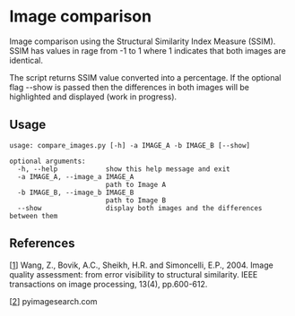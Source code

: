 # Image comparison

Image comparison using the Structural Similarity Index Measure (SSIM). SSIM has values in rage from -1 to 1 where 1 indicates that both images are identical. 

The script returns SSIM value converted into a percentage. If the optional flag --show is passed then the differences in both images will be highlighted and displayed (work in progress).

## Usage

```
usage: compare_images.py [-h] -a IMAGE_A -b IMAGE_B [--show]

optional arguments:
  -h, --help            show this help message and exit
  -a IMAGE_A, --image_a IMAGE_A
                        path to Image A
  -b IMAGE_B, --image_b IMAGE_B
                        path to Image B
  --show                display both images and the differences between them
```

## References

[[1](http://www.cns.nyu.edu/pub/eero/wang03-reprint.pdf)] 
Wang, Z., Bovik, A.C., Sheikh, H.R. and Simoncelli, E.P., 2004. Image quality assessment: from error visibility to structural similarity. 
IEEE transactions on image processing, 13(4), pp.600-612. 

[[2](http://www.pyimagesearch.com/2017/06/19/image-difference-with-opencv-and-python/)] pyimagesearch.com


